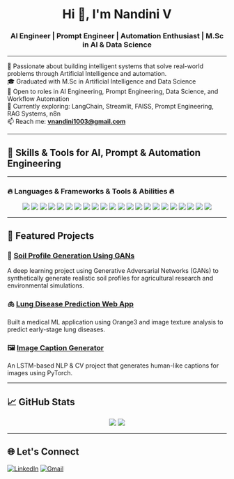 <h1 align="center">Hi 👋, I'm Nandini V</h1>
<h3 align="center">AI Engineer | Prompt Engineer | Automation Enthusiast | M.Sc in AI & Data Science</h3>

---

🚀 Passionate about building intelligent systems that solve real-world problems through Artificial Intelligence and automation.  
🎓 Graduated with M.Sc in Artificial Intelligence and Data Science  
💼 Open to roles in AI Engineering, Prompt Engineering, Data Science, and Workflow Automation  
🌱 Currently exploring: LangChain, Streamlit, FAISS, Prompt Engineering, RAG Systems, n8n  
📫 Reach me: **vnandini1003@gmail.com**

---

## 🧠 Skills & Tools for AI, Prompt & Automation Engineering

---

### 🔥 Languages & Frameworks & Tools & Abilities 🔥

<p align="center">
  <!-- Languages -->
  <img src="https://img.shields.io/badge/Python-3776AB?style=for-the-badge&logo=python&logoColor=white"/>
  <img src="https://img.shields.io/badge/SQL-336791?style=for-the-badge&logo=postgresql&logoColor=white"/>
  <img src="https://img.shields.io/badge/Bash-4EAA25?style=for-the-badge&logo=gnu-bash&logoColor=white"/>

  <!-- AI/ML Frameworks -->
  <img src="https://img.shields.io/badge/PyTorch-EE4C2C?style=for-the-badge&logo=pytorch&logoColor=white"/>
  <img src="https://img.shields.io/badge/TensorFlow-FF6F00?style=for-the-badge&logo=tensorflow&logoColor=white"/>
  <img src="https://img.shields.io/badge/HuggingFace-FCC624?style=for-the-badge&logo=huggingface&logoColor=black"/>
  <img src="https://img.shields.io/badge/LangChain-000000?style=for-the-badge&logo=langchain&logoColor=white"/>
  <img src="https://img.shields.io/badge/FAISS-0081CB?style=for-the-badge&logo=vector&logoColor=white"/>
  <img src="https://img.shields.io/badge/Scikit--learn-F7931E?style=for-the-badge&logo=scikitlearn&logoColor=white"/>

  <!-- Data & Visualization -->
  <img src="https://img.shields.io/badge/Pandas-150458?style=for-the-badge&logo=pandas&logoColor=white"/>
  <img src="https://img.shields.io/badge/Numpy-013243?style=for-the-badge&logo=numpy&logoColor=white"/>
  <img src="https://img.shields.io/badge/Matplotlib-11557C?style=for-the-badge&logo=plotly&logoColor=white"/>
  <img src="https://img.shields.io/badge/Plotly-3F4F75?style=for-the-badge&logo=plotly&logoColor=white"/>

  <!-- Deployment & Automation -->
  <img src="https://img.shields.io/badge/Streamlit-FF4B4B?style=for-the-badge&logo=streamlit&logoColor=white"/>
  <img src="https://img.shields.io/badge/Gradio-000000?style=for-the-badge&logo=gradio&logoColor=white"/>
  <img src="https://img.shields.io/badge/n8n-EF2D5E?style=for-the-badge&logo=n8n&logoColor=white"/>
  <img src="https://img.shields.io/badge/Flask-000000?style=for-the-badge&logo=flask&logoColor=white"/>
  <img src="https://img.shields.io/badge/Git-F05032?style=for-the-badge&logo=git&logoColor=white"/>
  <img src="https://img.shields.io/badge/GitHub-181717?style=for-the-badge&logo=github&logoColor=white"/>

  <!-- IDEs & Tools -->
  <img src="https://img.shields.io/badge/Jupyter-F37626?style=for-the-badge&logo=jupyter&logoColor=white"/>
  <img src="https://img.shields.io/badge/GoogleColab-F9AB00?style=for-the-badge&logo=googlecolab&logoColor=white"/>
  <img src="https://img.shields.io/badge/VSCode-007ACC?style=for-the-badge&logo=visualstudiocode&logoColor=white"/>
</p>


---

## 📌 Featured Projects

### 🌾 [Soil Profile Generation Using GANs](https://github.com/Nandini1003/Soil-Profile-Generation-Using-GANs)
A deep learning project using Generative Adversarial Networks (GANs) to synthetically generate realistic soil profiles for agricultural research and environmental simulations.

### 🫁 [Lung Disease Prediction Web App](https://github.com/Nandini1003/Web-Application-for-Lung-Disease-Prediction-using-Image-Texture-Analysis-and-Orange-)
Built a medical ML application using Orange3 and image texture analysis to predict early-stage lung diseases.

### 🖼 [Image Caption Generator](https://github.com/Nandini1003/Image-Caption-Generator)
An LSTM-based NLP & CV project that generates human-like captions for images using PyTorch.

---

## 📈 GitHub Stats

<p align="center">
  <img src="https://github-readme-stats.vercel.app/api?username=Nandini1003&show_icons=true&theme=radical" />
  <img src="https://github-readme-stats.vercel.app/api/top-langs/?username=Nandini1003&layout=compact&theme=radical" />
</p>

---

## 🌐 Let's Connect

[![LinkedIn](https://img.shields.io/badge/LinkedIn-blue?style=for-the-badge&logo=linkedin&logoColor=white)](https://www.linkedin.com/in/your-link)
[![Gmail](https://img.shields.io/badge/Gmail-red?style=for-the-badge&logo=gmail&logoColor=white)](mailto:vnandini1003@gmail.com)

